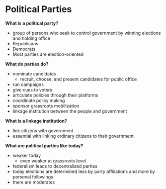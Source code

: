 # Political Parties

**What is a political party?**

*   group of persons who seek to control government by winning elections and holding office
*   Republicans
*   Democrats
*   Most parties are election-oriented

**What do parties do?**

*   nominate candidates
    +   recruit, choose, and present candidates for public office
*   run campaigns
*   give cues to voters
*   articulate policies through their platforms
*   coordinate policy making
*   sponsor grassroots mobilization
*   linkage institution between the people and government

**What is a linkage institution?**

*   link citizens with government
*   essential with linking ordinary citizens to their government

**What are political parties like today?**

*   weaker today
    +   even weaker at grassroots level
*   federalism leads to decentralized parties
*   today elections are determined less by party affiliations and more by personal followings
*   there are moderates


